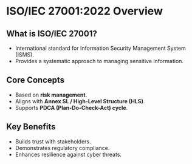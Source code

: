 # ISO/IEC 27001:2022 Overview

## What is ISO/IEC 27001?
- International standard for Information Security Management System (ISMS).
- Provides a systematic approach to managing sensitive information.

## Core Concepts
- Based on **risk management**.
- Aligns with **Annex SL / High-Level Structure (HLS)**.
- Supports **PDCA (Plan-Do-Check-Act) cycle**.

## Key Benefits
- Builds trust with stakeholders.
- Demonstrates regulatory compliance.
- Enhances resilience against cyber threats.
